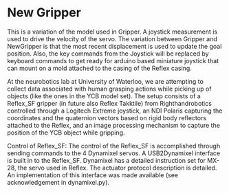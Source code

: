 # New Gripper
This is a variation of the model used in Gripper.
A joystick measurement is used to drive the velocity of the servo. The variation between Gripper and NewGripper is that the most recent displacement is used to update the goal position. Also, the key commands from the Joystick will be replaced by keyboard commands to get ready for arduino based miniature joystick that can mount on a mold attached to the casing of the Reflex casing.

At the neurobotics lab at University of Waterloo, we are attempting to collect data associated with human grasping actions while picking up of objects (like the ones in the YCB model set). The setup consists of a Reflex_SF gripper (in future also Reflex Takktile) from Righthandrobotics controlled through a Logitech Extreme joystick, an NDI Polaris capturing the coordinates and the quaternion vectors based on rigid body reflectors attached to the Reflex, and an image processing mechanism to capture the position of the YCB object while gripping.

Control of Reflex_SF: The control of the Reflex_SF is accomplished through sending commands to the 4 Dynamixel servos. A USB2Dynamixel interface is built in to the Reflex_SF. Dynamixel has a detailed instruction set for MX-28, the servo used in Reflex. The actuator protocol description is detailed. An implementation of this interface was made available (see acknowledgement in dynamixel.py).
